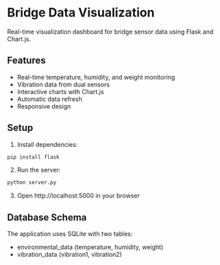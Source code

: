 # Bridge Data Visualization

Real-time visualization dashboard for bridge sensor data using Flask and Chart.js.

## Features

- Real-time temperature, humidity, and weight monitoring
- Vibration data from dual sensors
- Interactive charts with Chart.js
- Automatic data refresh
- Responsive design

## Setup

1. Install dependencies:
```sh
pip install flask
```

2. Run the server:
```sh
python server.py
```

3. Open http://localhost:5000 in your browser

## Database Schema

The application uses SQLite with two tables:

- environmental_data (temperature, humidity, weight)
- vibration_data (vibration1, vibration2)